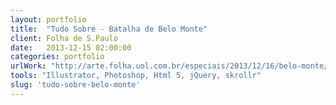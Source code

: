 ```yaml
---
layout: portfolio
title:  "Tudo Sobre - Batalha de Belo Monte"
client: Folha de S.Paulo
date:   2013-12-15 02:00:00
categories: portfolio
urlWork: "http://arte.folha.uol.com.br/especiais/2013/12/16/belo-monte/"
tools: "Illustrator, Photoshop, Html 5, jQuery, skrollr"
slug: 'tudo-sobre-belo-monte'
---
```

